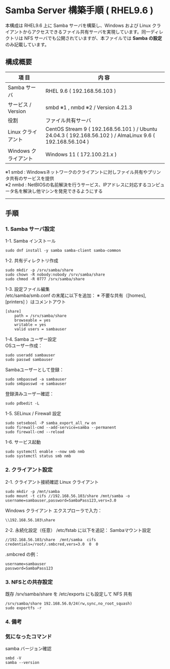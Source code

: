 # Samba Server 構築手順 ( RHEL9.6 )

本構成は RHEL9.6 上に Samba サーバを構築し、Windows および Linux クライアントからアクセスできるファイル共有サーバを実現しています。同一ディレクトリは NFS サーバでも公開されていますが、本ファイルでは **Samba の設定** のみ記載しています。  

## 構成概要
| 項 目 | 内 容 |
|------|------|
| Samba サーバ | RHEL 9.6 ( 192.168.56.103 ) |
| サービス / Version | smbd ※1 , nmbd ※2 / Version 4.21.3 |
| 役割 | ファイル共有サーバ |
| Linux クライアント | CentOS Stream 9 ( 192.168.56.101 ) / Ubuntu 24.04.3 ( 192.168.56.102 ) / AlmaLinux 9.6 ( 192.168.56.104 ) |
| Windows クライアント | Windows 11 ( 172.100.21.x ) |

※1 smbd : Windowsネットワークのクライアントに対しファイル共有やプリンタ共有のサービスを提供  
※2 nmbd : NetBIOSの名前解決を行うサービス、IPアドレスに対応するコンピュータ名を解決し他マシンを発見できるようにする

---
## 手順
### 1. Samba サーバ設定
1-1. Samba インストール
```
sudo dnf install -y samba samba-client samba-common
```
1-2. 共有ディレクトリ作成
```
sudo mkdir -p /srv/samba/share
sudo chown -R nobody:nobody /srv/samba/share
sudo chmod -R 0777 /srv/samba/share
```
1-3. 設定ファイル編集  
/etc/samba/smb.conf の末尾に以下を追加：    ※ 不要な共有（[homes], [printers] ）はコメントアウト
```
[share]
    path = /srv/samba/share
    browseable = yes
    writable = yes
    valid users = sambauser
```
1-4. Samba ユーザー設定  
OSユーザー作成：
```
sudo useradd sambauser
sudo passwd sambauser
```
Sambaユーザーとして登録：
```
sudo smbpasswd -a sambauser
sudo smbpasswd -e sambauser
```
登録済みユーザー確認：
```
sudo pdbedit -L
```
1-5. SELinux / Firewall 設定
```
sudo setsebool -P samba_export_all_rw on
sudo firewall-cmd --add-service=samba --permanent
sudo firewall-cmd --reload
```
1-6. サービス起動
```
sudo systemctl enable --now smb nmb
sudo systemctl status smb nmb
```
### 2. クライアント設定
2-1. クライアント接続確認
Linux クライアント
```
sudo mkdir -p /mnt/samba
sudo mount -t cifs //192.168.56.103/share /mnt/samba -o username=sambauser,password=SambaPass123,vers=3.0
```
Windows クライアント
エクスプローラで入力：
```
\\192.168.56.103\share
```
2-2. 永続化設定（任意）
/etc/fstab に以下を追記：
Sambaマウント設定
```
//192.168.56.103/share  /mnt/samba  cifs  credentials=/root/.smbcred,vers=3.0  0  0
```
.smbcred の例：
```
username=sambauser
password=SambaPass123
```
### 3. NFSとの共存設定
既存 /srv/samba/share を /etc/exports にも設定して NFS 共有
```
/srv/samba/share 192.168.56.0/24(rw,sync,no_root_squash)
sudo exportfs -r
```
### 4. 備考


### 気になったコマンド
samba バージョン確認
```
smbd -V
samba --version
```

